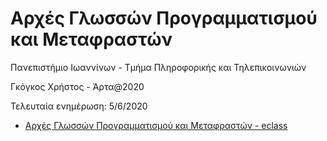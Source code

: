 # Αρχές Γλωσσών Προγραμματισμού και Μεταφραστών

  Πανεπιστήμιο Ιωαννίνων - Τμήμα Πληροφορικής και Τηλεπικοινωνιών
  
  Γκόγκος Χρήστος - Άρτα@2020

  Τελευταία ενημέρωση: 5/6/2020

* [Αρχές Γλωσσών Προγραμματισμού και Μεταφραστών - eclass](https://www.dit.uoi.gr/e-class/courses/238/)